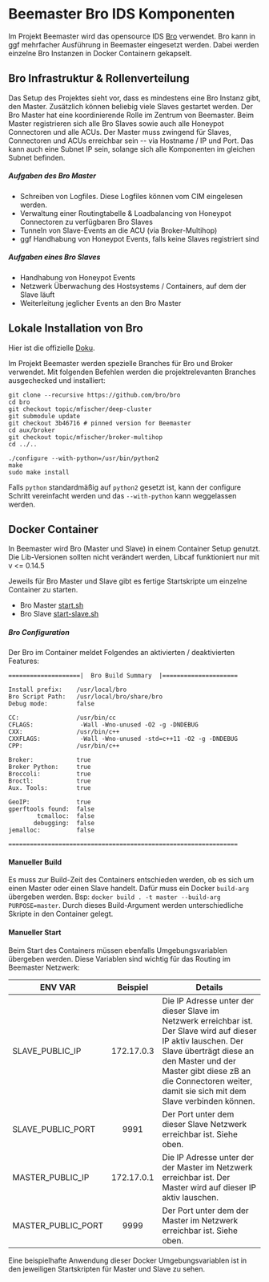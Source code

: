 # Beemaster Bro IDS Komponenten

Im Projekt Beemaster wird das opensource IDS [Bro](https://www.bro.org) verwendet. Bro kann in ggf mehrfacher Ausführung in Beemaster eingesetzt werden. Dabei werden einzelne Bro Instanzen in Docker Containern gekapselt.


## Bro Infrastruktur & Rollenverteilung

Das Setup des Projektes sieht vor, dass es mindestens eine Bro Instanz gibt, den Master. Zusätzlich können beliebig viele Slaves gestartet werden. Der Bro Master hat eine koordinierende Rolle im Zentrum von Beemaster. Beim Master registrieren sich alle Bro Slaves sowie auch alle Honeypot Connectoren und alle ACUs. Der Master muss zwingend für Slaves, Connectoren und ACUs erreichbar sein -- via Hostname / IP und Port. Das kann auch eine Subnet IP sein, solange sich alle Komponenten im gleichen Subnet befinden.

##### Aufgaben des Bro Master

- Schreiben von Logfiles. Diese Logfiles können vom CIM eingelesen werden.
- Verwaltung einer Routingtabelle & Loadbalancing von Honeypot Connectoren zu verfügbaren Bro Slaves
- Tunneln von Slave-Events an die ACU (via Broker-Multihop)
- ggf Handhabung von Honeypot Events, falls keine Slaves registriert sind

##### Aufgaben eines Bro Slaves

- Handhabung von Honeypot Events
- Netzwerk Überwachung des Hostsystems / Containers, auf dem der Slave läuft
- Weiterleitung jeglicher Events an den Bro Master


## Lokale Installation von Bro

Hier ist die offizielle [Doku](https://www.bro.org/development/projects/deep-cluster.html).

Im Projekt Beemaster werden spezielle Branches für Bro und Broker verwendet. Mit folgenden Befehlen werden die projektrelevanten Branches ausgechecked und installiert:

~~~~
git clone --recursive https://github.com/bro/bro
cd bro
git checkout topic/mfischer/deep-cluster
git submodule update
git checkout 3b46716 # pinned version for Beemaster
cd aux/broker
git checkout topic/mfischer/broker-multihop
cd ../..

./configure --with-python=/usr/bin/python2
make
sudo make install
~~~~

Falls ```python``` standardmäßig auf ```python2``` gesetzt ist, kann der configure Schritt vereinfacht werden und das ```--with-python``` kann weggelassen werden.

## Docker Container

In Beemaster wird Bro (Master und Slave) in einem Container Setup genutzt. Die Lib-Versionen sollten nicht verändert werden, Libcaf funktioniert nur mit v <= 0.14.5

Jeweils für Bro Master und Slave gibt es fertige Startskripte um einzelne Container zu starten.
- Bro Master [start.sh](iss/mp-ids-bro/blob/master/start.sh)
- Bro Slave [start-slave.sh](iss/mp-ids-bro/blob/master/start-slave.sh)

##### Bro Configuration

Der Bro im Container meldet Folgendes an aktivierten / deaktivierten Features:
~~~~
====================|  Bro Build Summary  |=====================

Install prefix:    /usr/local/bro
Bro Script Path:   /usr/local/bro/share/bro
Debug mode:        false

CC:                /usr/bin/cc
CFLAGS:             -Wall -Wno-unused -O2 -g -DNDEBUG
CXX:               /usr/bin/c++
CXXFLAGS:           -Wall -Wno-unused -std=c++11 -O2 -g -DNDEBUG
CPP:               /usr/bin/c++

Broker:            true
Broker Python:     true
Broccoli:          true
Broctl:            true
Aux. Tools:        true

GeoIP:             true
gperftools found:  false
        tcmalloc:  false
       debugging:  false
jemalloc:          false

================================================================
~~~~

#### Manueller Build

Es muss zur Build-Zeit des Containers entschieden werden, ob es sich um einen Master oder einen Slave handelt. Dafür muss ein Docker `build-arg` übergeben werden. Bsp: `docker build . -t master --build-arg PURPOSE=master`. Durch dieses Build-Argument werden unterschiedliche Skripte in den Container gelegt.


#### Manueller Start

Beim Start des Containers müssen ebenfalls Umgebungsvariablen übergeben werden. Diese Variablen sind wichtig für das Routing im Beemaster Netzwerk:

| ENV VAR            | Beispiel   | Details
| ------------------ |:----------:| -------
| SLAVE_PUBLIC_IP    | 172.17.0.3 | Die IP Adresse unter der dieser Slave im Netzwerk erreichbar ist. Der Slave wird auf dieser IP aktiv lauschen. Der Slave überträgt diese an den Master und der Master gibt diese zB an die Connectoren weiter, damit sie sich mit dem Slave verbinden können.
| SLAVE_PUBLIC_PORT  | 9991       | Der Port unter dem dieser Slave Netzwerk erreichbar ist. Siehe oben.
| MASTER_PUBLIC_IP   | 172.17.0.1 | Die IP Adresse unter der der Master im Netzwerk erreichbar ist. Der Master wird auf dieser IP aktiv lauschen.
| MASTER_PUBLIC_PORT | 9999       | Der Port unter dem der Master im Netzwerk erreichbar ist. Siehe oben.

Eine beispielhafte Anwendung dieser Docker Umgebungsvariablen ist in den jeweiligen Startskripten für Master und Slave zu sehen.